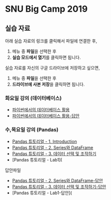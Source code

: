 # SNU Big Camp 2019



## 실습 자료

아래 실습 자료의 링크를 클릭해서 파일에 연결한 후,
1. 메뉴 중 **파일**을 선택한 후
1. **실습 모드에서 열기**를 클릭하면 됩니다.

실습 자료를 자신의 구글 드라이브에 저장하고 싶으면,
1. 메뉴 중 **파일**을 선택한 후
1. **드라이브에 사본 저장**을 클릭하면 됩니다.


### 화요일 강의 (데이터베이스)
- [파이썬에서의 데이터베이스 활용](https://colab.research.google.com/drive/1xvw_RO-dqzOIKxdr7JbjBf7mXCAgb6oY)
- [파이썬에서의 데이터베이스 활용-답안](https://colab.research.google.com/drive/1hy7jKfqBxA6EwqEOVGim9SKGDKIXW_7t)

### 수,목요일 강의 (Pandas)
- [Pandas 튜토리얼 - 1. Introduction](https://drive.google.com/open?id=1er82zy5psui5ahoc2SZJByGh9LjkkFyW)
- [Pandas 튜토리얼 - 2. Series와 DataFrame](https://colab.research.google.com/drive/1z9nx02UuRZ7i977CN8d1GN6QRIuFDjNi)
- [Pandas 튜토리얼 - 3. 데이터 선택 및 조작하기](https://colab.research.google.com/drive/1JSgeUl2hXam-ApHYxxM_DYUhQsgu98fr)
- [Pandas 튜토리얼 - Lab1](


답안파일
- [Pandas 튜토리얼 - 2. Series와 DataFrame-답안](https://colab.research.google.com/drive/1fiY8RNycrsGYdtSQg55fYFYojq6Fh4_Z)
- [Pandas 튜토리얼 - 3. 데이터 선택 및 조작하기-답안](https://colab.research.google.com/drive/1hnrhmqzHQJmNfyfjLT4fMvPKdiCfEBUb)
- [Pandas 튜토리얼 - Lab1-답안](
